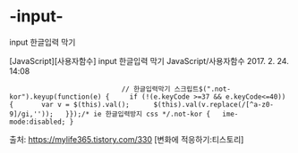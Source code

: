 # -input-
 input 한글입력 막기
 
 
 
 [JavaScript][사용자함수] input 한글입력 막기
								JavaScript/사용자함수 
								2017. 2. 24. 14:08
								
							

							
								// 한글입력막기 스크립트$(".not-kor").keyup(function(e) { 	if (!(e.keyCode >=37 && e.keyCode<=40)) {		var v = $(this).val();		$(this).val(v.replace(/[^a-z0-9]/gi,''));	}});/* ie 한글입력방지 css */.not-kor {	ime-mode:disabled; }
출처: https://mylife365.tistory.com/330 [변화에 적응하기:티스토리]
